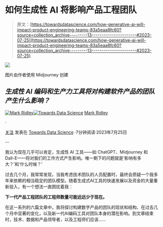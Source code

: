 # 如何生成性 AI 将影响产品工程团队

> 原文：[https://towardsdatascience.com/how-generative-ai-will-impact-product-engineering-teams-83a5eaa8fc60?source=collection_archive---------13-----------------------#2023-07-25](https://towardsdatascience.com/how-generative-ai-will-impact-product-engineering-teams-83a5eaa8fc60?source=collection_archive---------13-----------------------#2023-07-25)

![](../Images/ffe7429467140650f3b6332e80bc863c.png)

图片由作者使用 Midjourney 创建

## *生成性 AI 编码和生产力工具将对构建软件产品的团队产生什么影响？*

[](https://mark-ridley.medium.com/?source=post_page-----83a5eaa8fc60--------------------------------)[![Mark Ridley](../Images/b7331b7e94c2500040bb55b462d0f6b6.png)](https://mark-ridley.medium.com/?source=post_page-----83a5eaa8fc60--------------------------------)[](https://towardsdatascience.com/?source=post_page-----83a5eaa8fc60--------------------------------)[![Towards Data Science](../Images/a6ff2676ffcc0c7aad8aaf1d79379785.png)](https://towardsdatascience.com/?source=post_page-----83a5eaa8fc60--------------------------------) [Mark Ridley](https://mark-ridley.medium.com/?source=post_page-----83a5eaa8fc60--------------------------------)

·

[关注](https://medium.com/m/signin?actionUrl=https%3A%2F%2Fmedium.com%2F_%2Fsubscribe%2Fuser%2F8a96ef478792&operation=register&redirect=https%3A%2F%2Ftowardsdatascience.com%2Fhow-generative-ai-will-impact-product-engineering-teams-83a5eaa8fc60&user=Mark+Ridley&userId=8a96ef478792&source=post_page-8a96ef478792----83a5eaa8fc60---------------------post_header-----------) 发表在 [Towards Data Science](https://towardsdatascience.com/?source=post_page-----83a5eaa8fc60--------------------------------) ·7分钟阅读·2023年7月25日[](https://medium.com/m/signin?actionUrl=https%3A%2F%2Fmedium.com%2F_%2Fvote%2Ftowards-data-science%2F83a5eaa8fc60&operation=register&redirect=https%3A%2F%2Ftowardsdatascience.com%2Fhow-generative-ai-will-impact-product-engineering-teams-83a5eaa8fc60&user=Mark+Ridley&userId=8a96ef478792&source=-----83a5eaa8fc60---------------------clap_footer-----------)

--

[](https://medium.com/m/signin?actionUrl=https%3A%2F%2Fmedium.com%2F_%2Fbookmark%2Fp%2F83a5eaa8fc60&operation=register&redirect=https%3A%2F%2Ftowardsdatascience.com%2Fhow-generative-ai-will-impact-product-engineering-teams-83a5eaa8fc60&source=-----83a5eaa8fc60---------------------bookmark_footer-----------)

我认为现在几乎可以肯定，生成性 AI 工具——如 ChatGPT、Midjourney 和 Dall-E——将对我们的工作方式产生影响。唯一剩下的问题就是‘影响有多大？’和‘什么时候？’

过去几个月，我常常发现，当我考虑技术团队的人员配置时，最终会质疑一个我多年来依赖的相当稳定的团队模型。随着生成式AI工具的快速发展以及资金的大量重新投入，有一个想法一直困扰着我：

**下一代产品工程团队的工程师数量可能远远少于现在。**

在这一系列的六篇文章中，我将探讨构建数字产品的团队的现状和结构、在过去几个月中显著的变化，以及新一代AI编码工具对团队本身的潜在影响。到文章结束时，技术、数据和产品领导者，以及工程师们应该……
